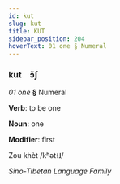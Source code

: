 ```yaml
---
id: kut
slug: kut
title: KUT
sidebar_position: 204
hoverText: 01 one § Numeral
---
```


### kut&emsp;<span kind="abugida">ɔ̆ʃ</span>

*01 one* **§** Numeral

**Verb**: to be one

**Noun**: one

**Modifier**: first

Zou khèt /kʰət˧˩/

*Sino-Tibetan Language Family*